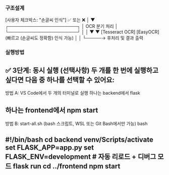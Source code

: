 ### 구조설계

[사용자 체크박스: "손글씨 인식"] ✅ 또는 ❌
              │
              ▼
   ┌──────────────────────┐
   │     OCR 분기 처리     │
   └──────────────────────┘
        │           │
        ▼           ▼
[Tesseract OCR]   [EasyOCR]
   (빠르고        (손글씨도 
    정확함)         인식 가능)
        │           │
        └─────→ 후처리 및 결과 출력



### 실행방법
✅ 3단계: 동시 실행 (선택사항)
두 개를 한 번에 실행하고 싶다면 다음 중 하나를 선택할 수 있어요:
-----------------------------------
방법 A: VS Code에서 두 개의 터미널로 실행
하나는 backend에서 flask

하나는 frontend에서 npm start
-----------------------------------
방법 B: start-all.sh (bash 스크립트, WSL 또는 Git Bash에서만 가능)
bash

#!/bin/bash
cd backend
venv/Scripts/activate
set FLASK_APP=app.py
set FLASK_ENV=development  # 자동 리로드 + 디버그 모드
flask run
cd ../frontend
npm start
----------------------------------